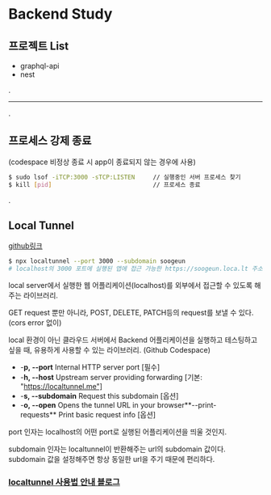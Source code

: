 # Backend Study

## 프로젝트 List

* graphql-api
* nest

.

---

.

## 프로세스 강제 종료
(codespace 비정상 종료 시 app이 종료되지 않는 경우에 사용) 
```bash
$ sudo lsof -iTCP:3000 -sTCP:LISTEN     // 실행중인 서버 프로세스 찾기
$ kill [pid]                            // 프로세스 종료
```
.
## Local Tunnel 
[github링크](https://github.com/localtunnel/localtunnel)

```bash
$ npx localtunnel --port 3000 --subdomain soogeun
# localhost의 3000 포트에 실행된 앱에 접근 가능한 https://soogeun.loca.lt 주소를 준다.
```

local server에서 실행한 웹 어플리케이션(localhost)를 외부에서 접근할 수 있도록 해주는 라이브러리.

GET request 뿐만 아니라, POST, DELETE, PATCH등의 request를 보낼 수 있다. (cors error 없이)

local 환경이 아닌 클라우드 서버에서 Backend 어플리케이션을 실행하고 테스팅하고 싶을 때, 유용하게 사용할 수 있는 라이브러리. (Github Codespace)

- -**p, --port** Internal HTTP server port [필수]
- -**h, --host** Upstream server providing forwarding [기본: "https://localtunnel.me"]
- -**s, --subdomain** Request this subdomain [옵션]
- -**o, --open** Opens the tunnel URL in your browser**--print-requests** Print basic request info [옵션]

port 인자는 localhost의 어떤 port로 실행된 어플리케이션을 띄울 것인지.

subdomain 인자는 localtunnel이 반환해주는 url의 subdomain 값이다. subdomain 값을 설정해주면 항상 동일한 url을 주기 때문에 편리하다.

### [localtunnel 사용법 안내 블로그](https://kibua20.tistory.com/151)